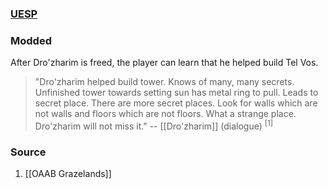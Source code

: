 ### [UESP](https://en.uesp.net/wiki/Morrowind:Tel_Vos#Dro.27zharim)
### Modded
After Dro'zharim is freed, the player can learn that he helped build Tel Vos.

> "Dro'zharim helped build tower. Knows of many, many secrets. Unfinished tower towards setting sun has metal ring to pull. Leads to secret place. There are more secret places. Look for walls which are not walls and floors which are not floors. What a strange place. Dro'zharim will not miss it."
> -- [[Dro'zharim]] (dialogue) <sup>[1]</sup>
### Source
1. [[OAAB Grazelands]]